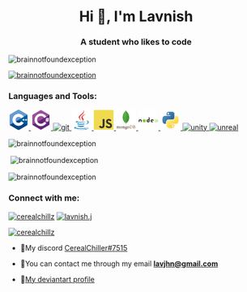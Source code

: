 <h1 align="center">Hi 👋, I'm Lavnish</h1>
<h3 align="center">A student who likes to code</h3>

<p align="left"> <img src="https://komarev.com/ghpvc/?username=brainnotfoundexception&label=Profile%20views&color=0e75b6&style=flat" alt="brainnotfoundexception" /> </p>

<p align="left"> <a href="https://github.com/ryo-ma/github-profile-trophy"><img src="https://github-profile-trophy.vercel.app/?username=brainnotfoundexception&theme=radical" alt="brainnotfoundexception" /></a> </p>


<h3 align="left">Languages and Tools:</h3>
<p align="left"> <a href="https://www.w3schools.com/cpp/" target="_blank" rel="noreferrer"> <img src="https://raw.githubusercontent.com/devicons/devicon/master/icons/cplusplus/cplusplus-original.svg" alt="cplusplus" width="40" height="40"/> </a> <a href="https://www.w3schools.com/cs/" target="_blank" rel="noreferrer"> <img src="https://raw.githubusercontent.com/devicons/devicon/master/icons/csharp/csharp-original.svg" alt="csharp" width="40" height="40"/> </a> <a href="https://git-scm.com/" target="_blank" rel="noreferrer"> <img src="https://www.vectorlogo.zone/logos/git-scm/git-scm-icon.svg" alt="git" width="40" height="40"/> </a> <a href="https://www.java.com" target="_blank" rel="noreferrer"> <img src="https://raw.githubusercontent.com/devicons/devicon/master/icons/java/java-original.svg" alt="java" width="40" height="40"/> </a> <a href="https://developer.mozilla.org/en-US/docs/Web/JavaScript" target="_blank" rel="noreferrer"> <img src="https://raw.githubusercontent.com/devicons/devicon/master/icons/javascript/javascript-original.svg" alt="javascript" width="40" height="40"/> </a> <a href="https://www.mongodb.com/" target="_blank" rel="noreferrer"> <img src="https://raw.githubusercontent.com/devicons/devicon/master/icons/mongodb/mongodb-original-wordmark.svg" alt="mongodb" width="40" height="40"/> </a> <a href="https://nodejs.org" target="_blank" rel="noreferrer"> <img src="https://raw.githubusercontent.com/devicons/devicon/master/icons/nodejs/nodejs-original-wordmark.svg" alt="nodejs" width="40" height="40"/> </a> <a href="https://www.python.org" target="_blank" rel="noreferrer"> <img src="https://raw.githubusercontent.com/devicons/devicon/master/icons/python/python-original.svg" alt="python" width="40" height="40"/> </a> <a href="https://unity.com/" target="_blank" rel="noreferrer"> <img src="https://www.vectorlogo.zone/logos/unity3d/unity3d-icon.svg" alt="unity" width="40" height="40"/> </a> <a href="https://unrealengine.com/" target="_blank" rel="noreferrer"> <img src="https://raw.githubusercontent.com/kenangundogan/fontisto/036b7eca71aab1bef8e6a0518f7329f13ed62f6b/icons/svg/brand/unreal-engine.svg" alt="unreal" width="40" height="40"/> </a> </p>



<p><img align="center" src="https://github-readme-stats.vercel.app/api/top-langs?username=brainnotfoundexception&show_icons=true&theme=radical&locale=en&layout=compact" alt="brainnotfoundexception" /></p>

<p>&nbsp;<img align="center" src="https://github-readme-stats.vercel.app/api?username=brainnotfoundexception&show_icons=true&theme=radical&locale=en" alt="brainnotfoundexception" /></p>

<p><img align="center" src="https://github-readme-streak-stats.herokuapp.com/?user=brainnotfoundexception&theme=radical" alt="brainnotfoundexception" /></p>



<h3 align="left">Connect with me:</h3>
<p align="left">
<a href="https://twitter.com/cerealchillz" target="blank"><img align="center" src="https://raw.githubusercontent.com/rahuldkjain/github-profile-readme-generator/master/src/images/icons/Social/twitter.svg" alt="cerealchillz" height="30" width="40" /></a>
<a href="https://instagram.com/lavnish.j" target="blank"><img align="center" src="https://raw.githubusercontent.com/rahuldkjain/github-profile-readme-generator/master/src/images/icons/Social/instagram.svg" alt="lavnish.j" height="30" width="40" /></a>
</p>
<p align="left"> <a href="https://twitter.com/cerealchillz" target="blank"><img src="https://img.shields.io/twitter/follow/cerealchillz?logo=twitter&style=for-the-badge" alt="cerealchillz" /></a> </p>

- 🤖My discord [CerealChiller#7515](CerealChiller#7515)

- 📧You can contact me through my email **lavjhn@gmail.com**

- 🎨[My deviantart profile](https://www.deviantart.com/cerealchillz)
